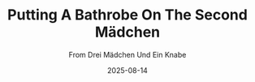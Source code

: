 ---
layout: default
title: Putting A Bathrobe On The Second Mädchen
subtitle: From Drei Mädchen Und Ein Knabe
date: 2025-08-14
permalink: /bathrobe/
published: false
---
